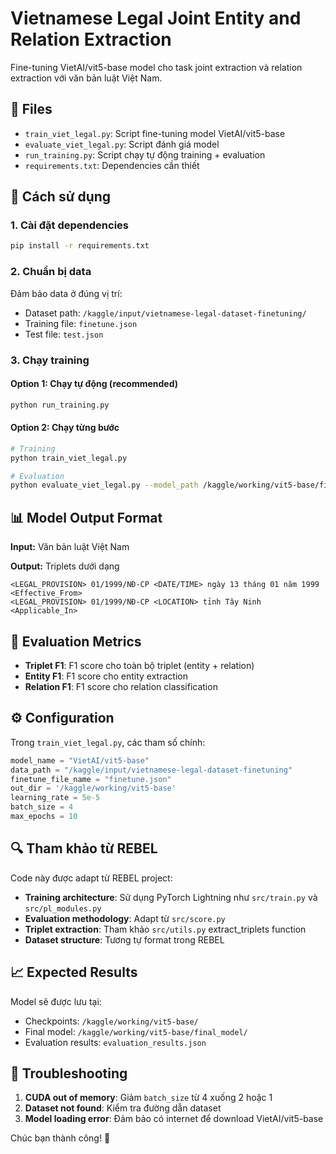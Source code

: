 # Vietnamese Legal Joint Entity and Relation Extraction

Fine-tuning VietAI/vit5-base model cho task joint extraction và relation extraction với văn bản luật Việt Nam.

## 📁 Files

- `train_viet_legal.py`: Script fine-tuning model VietAI/vit5-base
- `evaluate_viet_legal.py`: Script đánh giá model 
- `run_training.py`: Script chạy tự động training + evaluation
- `requirements.txt`: Dependencies cần thiết

## 🚀 Cách sử dụng

### 1. Cài đặt dependencies

```bash
pip install -r requirements.txt
```

### 2. Chuẩn bị data

Đảm bảo data ở đúng vị trí:
- Dataset path: `/kaggle/input/vietnamese-legal-dataset-finetuning/`
- Training file: `finetune.json`
- Test file: `test.json`

### 3. Chạy training

#### Option 1: Chạy tự động (recommended)
```bash
python run_training.py
```

#### Option 2: Chạy từng bước
```bash
# Training
python train_viet_legal.py

# Evaluation  
python evaluate_viet_legal.py --model_path /kaggle/working/vit5-base/final_model --test_data_path /kaggle/input/vietnamese-legal-dataset-finetuning/test.json
```

## 📊 Model Output Format

**Input:** Văn bản luật Việt Nam

**Output:** Triplets dưới dạng
```
<LEGAL_PROVISION> 01/1999/NĐ-CP <DATE/TIME> ngày 13 tháng 01 năm 1999 <Effective_From>
<LEGAL_PROVISION> 01/1999/NĐ-CP <LOCATION> tỉnh Tây Ninh <Applicable_In>
```

## 🎯 Evaluation Metrics

- **Triplet F1**: F1 score cho toàn bộ triplet (entity + relation)
- **Entity F1**: F1 score cho entity extraction
- **Relation F1**: F1 score cho relation classification

## ⚙️ Configuration

Trong `train_viet_legal.py`, các tham số chính:

```python
model_name = "VietAI/vit5-base"
data_path = "/kaggle/input/vietnamese-legal-dataset-finetuning"
finetune_file_name = "finetune.json"
out_dir = '/kaggle/working/vit5-base'
learning_rate = 5e-5
batch_size = 4
max_epochs = 10
```

## 🔍 Tham khảo từ REBEL

Code này được adapt từ REBEL project:
- **Training architecture**: Sử dụng PyTorch Lightning như `src/train.py` và `src/pl_modules.py`
- **Evaluation methodology**: Adapt từ `src/score.py` 
- **Triplet extraction**: Tham khảo `src/utils.py` extract_triplets function
- **Dataset structure**: Tương tự format trong REBEL

## 📈 Expected Results

Model sẽ được lưu tại:
- Checkpoints: `/kaggle/working/vit5-base/`
- Final model: `/kaggle/working/vit5-base/final_model/`
- Evaluation results: `evaluation_results.json`

## 🐛 Troubleshooting

1. **CUDA out of memory**: Giảm `batch_size` từ 4 xuống 2 hoặc 1
2. **Dataset not found**: Kiểm tra đường dẫn dataset
3. **Model loading error**: Đảm bảo có internet để download VietAI/vit5-base

Chúc bạn thành công! 🎉 